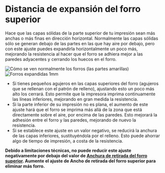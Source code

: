Distancia de expansión del forro superior
====
Hace que las capas sólidas de la parte superior de tu impresión sean más anchas o más finas en dirección horizontal. Normalmente las capas sólidas sólo se generan debajo de las partes en las que hay aire por debajo, pero con este ajuste puedes expandirla horizontalmente un poco más, mejorando la resistencia al hacer que el forro se adhiera mejor a las paredes adyacentes y cerrando los huecos en el forro.

<!--screenshot {
"image_path": "skin_preshrink_original.png",
"models": [{"script": "stature_symmetrical.scad"}],
"camera_position": [104, -7, 4],
"settings": {
    "wall_line_count": 0,
    "infill_wall_line_count": 1,
    "bottom_skin_preshrink": 0,
    "top_skin_preshrink": 0,
    "bottom_skin_expand_distance": 0,
    "top_skin_expand_distance": 0,
    "max_skin_angle_for_expansion": 89
},
"colours": 32
}-->
<!--screenshot {
"image_path": "expand_skins_expand_distance_1mm.png",
"models": [{"script": "stature_symmetrical.scad"}],
"camera_position": [104, -7, 4],
"settings": {
    "wall_line_count": 0,
    "infill_wall_line_count": 1,
    "bottom_skin_expand_distance": 1,
    "top_skin_expand_distance": 1,
    "max_skin_angle_for_expansion": 89
},
"colours": 32
}-->
![Cómo se ven normalmente los forros (las partes amarillas)](../images/skin_preshrink_original.png)
![Forros expandidas 1mm](../images/expand_skins_expand_distance_1mm.png)

* Si tienes pequeños agujeros en las capas superiores del forro (agujeros que se rellenan con el patrón de relleno), ajustando esto un poco más alto los cerrará. Esto permite que la impresora imprima continuamente las líneas inferiores, mejorando en gran medida la resistencia.
* Si la parte inferior de su impresión no es plana, el aumento de este ajuste hará que el forro se imprima más allá de la zona que está directamente sobre el aire, por encima de las paredes. Esto mejorará la adhesión entre el forro y las paredes, mejorando de nuevo la resistencia.
* Si se establece este ajuste en un valor negativo, se reducirá la anchura de las capas inferiores, sustituyéndola por el relleno. Esto puede ahorrar algo de tiempo de impresión, a costa de la resistencia.

**Debido a limitaciones técnicas, no puede reducir este ajuste negativamente por debajo del valor de [Anchura de retirada del forro superior](top_skin_preshrink.md). Aumente el ajuste de Ancho de retirada del forro superior para eliminar más forro.**